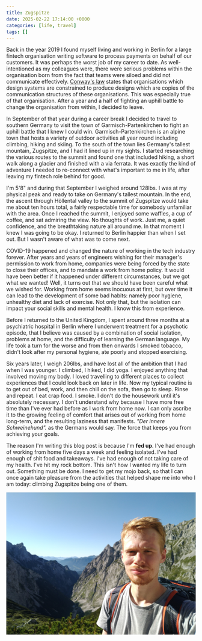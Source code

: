 ```yaml
---
title: Zugspitze
date: 2025-02-22 17:14:00 +0000
categories: [life, travel]
tags: []
---
```


Back in the year 2019 I found myself living and working in Berlin for a large fintech organisation writing software to process payments on behalf of our customers. It was perhaps the worst job of my career to date. As well-intentioned as my colleagues were, there were serious problems within the organisation born from the fact that teams were siloed and did not communicate effectively. [Conway's law](https://en.wikipedia.org/wiki/Conway%27s_law) states that organisations which design systems are constrained to produce designs which are copies of the communication structures of these organisations. This was especially true of that organisation. After a year and a half of fighting an uphill battle to change the organisation from within, I decided to leave.

In September of that year during a career break I decided to travel to southern Germany to visit the town of Garmisch-Partenkirchen to fight an uphill battle that I knew I could win. Garmisch-Partenkirchen is an alpine town that hosts a variety of outdoor activities all year round including climbing, hiking and skiing. To the south of the town lies Germany's tallest mountain, Zugspitze, and I had it lined up in my sights. I started researching the various routes to the summit and found one that included hiking, a short walk along a glacier and finished with a via ferrata. It was exactly the kind of adventure I needed to re-connect with what's important to me in life, after leaving my fintech role behind for good.

I'm 5'8" and during that September I weighed around 128lbs. I was at my physical peak and ready to take on Germany's tallest mountain. In the end, the ascent through Höllental valley to the summit of Zugspitze would take me about ten hours total, a fairly respectable time for somebody unfamiliar with the area. Once I reached the summit, I enjoyed some waffles, a cup of coffee, and sat admiring the view. No thoughts of work. Just me, a quiet confidence, and the breathtaking nature all around me. In that moment I knew I was going to be okay. I returned to Berlin happier than when I set out. But I wasn't aware of what was to come next.

COVID-19 happened and changed the nature of working in the tech industry forever. After years and years of engineers wishing for their manager's permission to work from home, companies were being forced by the state to close their offices, and to mandate a work from home policy. It would have been better if it happened under different circumstances, but we got what we wanted! Well, it turns out that we should have been careful what we wished for. Working from home seems inocuous at first, but over time it can lead to the development of some bad habits: namely poor hygiene, unhealthy diet and lack of exercise. Not only that, but the isolation can impact your social skills and mental health. I know this from experience.

Before I returned to the United Kingdom, I spent around three months at a psychiatric hospital in Berlin where I underwent treatment for a psychotic episode, that I believe was caused by a combination of social isolation, problems at home, and the difficulty of learning the German language. My life took a turn for the worse and from then onwards I smoked tobacco, didn't look after my personal hygiene, ate poorly and stopped exercising.

Six years later, I weigh 206lbs, and have lost all of the ambition that I had when I was younger. I climbed, I hiked, I did yoga. I enjoyed anything that involved moving my body. I loved travelling to different places to collect experiences that I could look back on later in life. Now my typical routine is to get out of bed, work, and then chill on the sofa, then go to sleep. Rinse and repeat. I eat crap food. I smoke. I don't do the housework until it's absolutely necessary. I don't understand why because I have more free time than I've ever had before as I work from home now. I can only ascribe it to the growing feeling of comfort that arises out of working from home long-term, and the resulting laziness that manifests. *"Der innere Schweinehund".* as the Germans would say. The force that keeps you from achieving your goals.

The reason I'm writing this blog post is because I'm **fed up**. I've had enough of working from home five days a week and feeling isolated. I've had enough of shit food and takeaways. I've had enough of not taking care of my health. I've hit my rock bottom. This isn't how I wanted my life to turn out. Something must be done. I need to get my mojo back, so that I can once again take pleasure from the activities that helped shape me into who I am today: climbing Zugspitze being one of them.

![Daniel hiking up to Zugspitze via Höllental valley in Garmisch-Partenkirchen, Germany](/assets/img/2025-02-22-zugspitze/hiking.jpg)